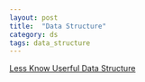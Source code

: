 ```yaml
---
layout: post
title:  "Data Structure"
category: ds
tags: data_structure
---
```


[Less Know Userful Data Structure][less_know_useful_ds]

[less_know_useful_ds]: http://stackoverflow.com/questions/500607/what-are-the-lesser-known-but-useful-data-structures

[MIT_DS_course]: http://courses.csail.mit.edu/6.851/spring12/lectures/